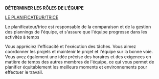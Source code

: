 <b>DÉTERMINER LES RÔLES DE L'ÉQUIPE</b>

<p><u>LE PLANIFICATEUR/TRICE</u></p>
<p>Le planificateur/trice est responsable de la comparaison et de la gestion des plannings de l'équipe, et s'assure que
    l'équipe progresse dans les activités à temps</p>
<p>Vous appréciez l'efficacité et l'exécution des tâches. Vous aimez coordonner les projets et maintenir le projet et
    l'équipe sur la bonne voie. Vous avez également une idée précise des horaires et des exigences en matière de temps
    des autres membres de l'équipe, ce qui vous permet de planifier équitablement les meilleurs moments et
    environnements pour effectuer le travail.</p>
    
